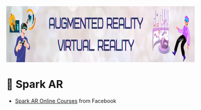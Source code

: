 <img src="https://raw.githubusercontent.com/ElizaLo/Data-Science/master/img/AR_VR.png" width="1050" height="150"/>

# 💠 Spark AR

- [Spark AR Online Courses](https://sparkar.facebookblueprint.com/student/path/238879) from Facebook
